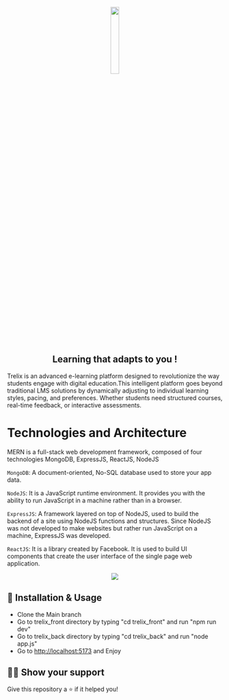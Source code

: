 <p align="center">
<img  src="https://raw.githubusercontent.com/EyaNehdi/E-Learning_IntegratedLMS/refs/heads/f/Front/trelix_front/public/assets/images/logoo.png" width="20%">
</p>
<h2 align="center">
 Learning that adapts to you !
 </h2> 
Trelix is an advanced e-learning platform designed to revolutionize the way students engage with digital education.This intelligent platform goes beyond traditional LMS solutions by dynamically adjusting to individual learning styles, pacing, and preferences. Whether students need structured courses, real-time feedback, or interactive assessments.

# Technologies and Architecture

MERN is a full-stack web development framework, composed of four technologies MongoDB, ExpressJS, ReactJS, NodeJS

`MongoDB`: A document-oriented, No-SQL database used to store your app data.

`NodeJS`: It is a JavaScript runtime environment. It provides you with the ability to run JavaScript in a machine rather than in a browser.

`ExpressJS`: A framework layered on top of NodeJS, used to build the backend of a site using NodeJS functions and structures. Since NodeJS was not developed to make websites but rather run JavaScript on a machine, ExpressJS was developed.

`ReactJS`: It is a library created by Facebook. It is used to build UI components that create the user interface of the single page web application.
<p align="center">
<img src="https://raw.githubusercontent.com/EyaNehdi/E-Learning_IntegratedLMS/refs/heads/f/Front/trelix_front/public/assets/images/architecture.png">
</p>

## :wrench: Installation & Usage

- Clone the Main branch
- Go to trelix_front directory by typing "cd trelix_front" and run "npm run dev"
- Go to trelix_back directory by typing "cd trelix_back" and run "node app.js"
- Go to [http://localhost:5173](http://localhost:5173/) and Enjoy 

## :man_astronaut: Show your support

Give this repository a ⭐️ if it helped you!